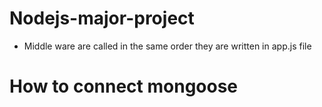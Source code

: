 # Nodejs-major-project
- Middle ware are called in the same order they are written in app.js file

# How to connect mongoose